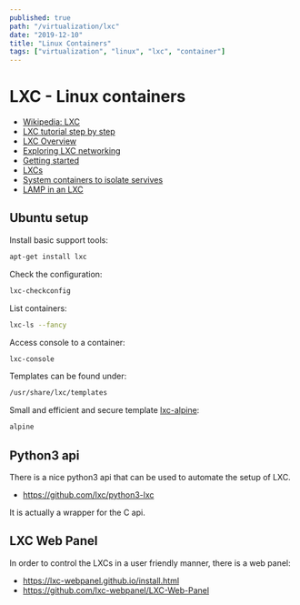 ```yaml
---
published: true
path: "/virtualization/lxc"
date: "2019-12-10"
title: "Linux Containers"
tags: ["virtualization", "linux", "lxc", "container"]
---
```

# LXC - Linux containers

* [Wikipedia: LXC](https://en.wikipedia.org/wiki/LXC)
* [LXC tutorial step by step](https://www.stgraber.org/2013/12/20/lxc-1-0-blog-post-series/)
* [LXC Overview](https://blogs.oracle.com/developers/linux-containers-part-1:-overview-v2)
* [Exploring LXC networking](http://containerops.org/2013/11/19/lxc-networking/)
* [Getting started](https://www.digitalocean.com/community/tutorials/getting-started-with-lxc-on-an-ubuntu-13-04-vps)
* [LXCs](https://blogs.oracle.com/developers/linux-container-lxc-part-2:-working-with-containers-v2)
* [System containers to isolate servives](http://www.techrepublic.com/blog/linux-and-open-source/how-to-create-lxc-system-containers-to-isolate-services/)
* [LAMP in an LXC](http://www.zyisrad.com/linux-apache-mysql-php-in-an-lxc-container/)

## Ubuntu setup

Install basic support tools:

```bash
apt-get install lxc
```

Check the configuration:

```bash
lxc-checkconfig
```

List containers:

```bash
lxc-ls --fancy
```

Access console to a container:

```bash
lxc-console
```

Templates can be found under:

```txt
/usr/share/lxc/templates
```

Small and efficient and secure template [lxc-alpine](http://www.alpinelinux.org/):

```txt
alpine
```

## Python3 api

There is a nice python3 api that can be used to automate the setup of LXC.

* https://github.com/lxc/python3-lxc

It is actually a wrapper for the C api.

## LXC Web Panel

In order to control the LXCs in a user friendly manner, there is a web panel:

* https://lxc-webpanel.github.io/install.html
* https://github.com/lxc-webpanel/LXC-Web-Panel
